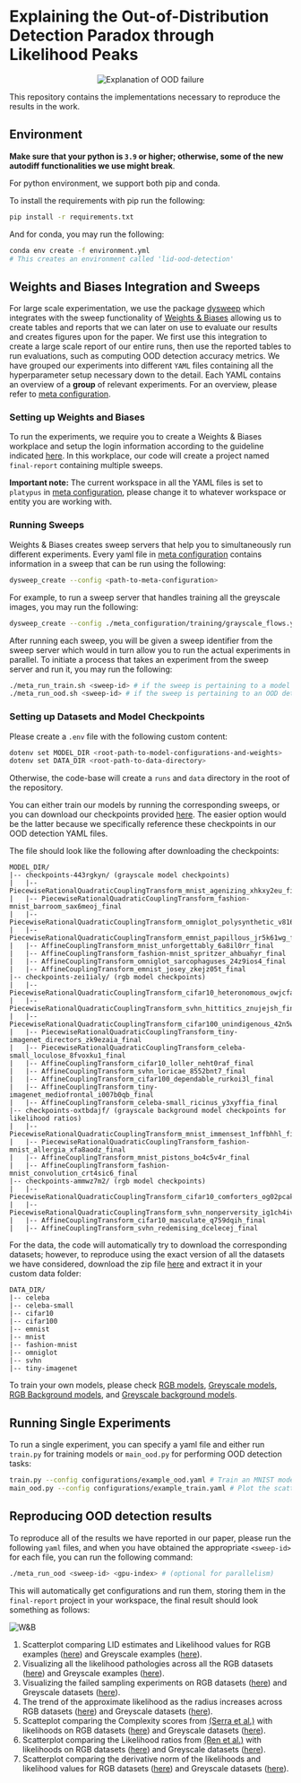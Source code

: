 # Explaining the Out-of-Distribution Detection Paradox through Likelihood Peaks 

<p align="center">
  <img src="./figures/main_figure.png" alt="Explanation of OOD failure" />
</p>


This repository contains the implementations necessary to reproduce the results in the work.

## Environment

**Make sure that your python is `3.9` or higher; otherwise, some of the new autodiff functionalities we use might break**.

For python environment, we support both pip and conda.

To install the requirements with pip run the following:

```bash
pip install -r requirements.txt
```

And for conda, you may run the following:

```bash
conda env create -f environment.yml 
# This creates an environment called 'lid-ood-detection'
```

## Weights and Biases Integration and Sweeps

For large scale experimentation, we use the package [dysweep](https://github.com/HamidrezaKmK/dysweep) which integrates with the sweep functionality of [Weights & Biases](https://wandb.ai/site) allowing us to create tables and reports that we can later on use to evaluate our results and creates figures upon for the paper. 
We first use this integration to create a large scale report of our entire runs, then use the reported tables to run evaluations, such as computing OOD detection accuracy metrics.
We have grouped our experiments into different `YAML` files containing all the hyperparameter setup necessary down to the detail. Each YAML contains an overview of a **group** of relevant experiments. For an overview, please refer to [meta configuration](./meta_configurations/).

### Setting up Weights and Biases

To run the experiments, we require you to create a Weights & Biases workplace and setup the login information according to the guideline indicated [here](https://docs.wandb.ai/quickstart). In this workplace, our code will create a project named `final-report` containing multiple sweeps. 

**Important note:** The current workspace in all the YAML files is set to `platypus` in [meta configuration](./meta_configurations/), please change it to whatever workspace or entity you are working with.

### Running Sweeps

Weights & Biases creates sweep servers that help you to simultaneously run different experiments.
Every yaml file in [meta configuration](./meta_configurations/) contains information in a sweep that can be run using the following:
```bash
dysweep_create --config <path-to-meta-configuration>
```
For example, to run a sweep server that handles training all the greyscale images, you may run the following:
```bash
dysweep_create --config ./meta_configuration/training/grayscale_flows.yaml
```
After running each sweep, you will be given a sweep identifier from the sweep server which would in turn allow you to run the actual experiments in parallel. To initiate a process that takes an experiment from the sweep server and run it, you may run the following:
```bash
./meta_run_train.sh <sweep-id> # if the sweep is pertaining to a model training task
./meta_run_ood.sh <sweep-id> # if the sweep is pertaining to an OOD detection task
```

### Setting up Datasets and Model Checkpoints

Please create a `.env` file with the following custom content:

```bash
dotenv set MODEL_DIR <root-path-to-model-configurations-and-weights>
dotenv set DATA_DIR <root-path-to-data-directory>
```

Otherwise, the code-base will create a `runs` and `data` directory in the root of the repository.

You can either train our models by running the corresponding sweeps, or you can download our checkpoints provided [here](https://drive.google.com/drive/folders/1oQQ6zz3oHvOHwfX9DFUSSbWZV9t3Gu0Y?usp=sharing). The easier option would be the latter because we specifically reference these checkpoints in our OOD detection YAML files.


The file should look like the following after downloading the checkpoints:

```
MODEL_DIR/
|-- checkpoints-443rgkyn/ (grayscale model checkpoints)
|   |-- PiecewiseRationalQuadraticCouplingTransform_mnist_agenizing_xhkxy2eu_final
|   |-- PiecewiseRationalQuadraticCouplingTransform_fashion-mnist_barroom_sax6meoj_final
|   |-- PiecewiseRationalQuadraticCouplingTransform_omniglot_polysynthetic_v816f4eg_final
|   |-- PiecewiseRationalQuadraticCouplingTransform_emnist_papillous_jr5k61wg_final
|   |-- AffineCouplingTransform_mnist_unforgettably_6a8il0rr_final
|   |-- AffineCouplingTransform_fashion-mnist_spritzer_ahbuahyr_final
|   |-- AffineCouplingTransform_omniglot_sarcophaguses_24z9ios4_final
|   |-- AffineCouplingTransform_emnist_josey_zkejz05t_final
|-- checkpoints-zei1ialy/ (rgb model checkpoints)
|   |-- PiecewiseRationalQuadraticCouplingTransform_cifar10_heteronomous_owjcfa1x_final
|   |-- PiecewiseRationalQuadraticCouplingTransform_svhn_hittitics_znujejsh_final
|   |-- PiecewiseRationalQuadraticCouplingTransform_cifar100_unindigenous_42n5ww2b_final
|   |-- PiecewiseRationalQuadraticCouplingTransform_tiny-imagenet_directors_zk9ezaia_final
|   |-- PiecewiseRationalQuadraticCouplingTransform_celeba-small_loculose_8fvoxku1_final
|   |-- AffineCouplingTransform_cifar10_loller_neht0raf_final
|   |-- AffineCouplingTransform_svhn_loricae_8552bnt7_final
|   |-- AffineCouplingTransform_cifar100_dependable_rurkoi3l_final
|   |-- AffineCouplingTransform_tiny-imagenet_mediofrontal_i007b0qb_final
|   |-- AffineCouplingTransform_celeba-small_ricinus_y3xyffia_final
|-- checkpoints-oxtbdajf/ (grayscale background model checkpoints for likelihood ratios)
|   |-- PiecewiseRationalQuadraticCouplingTransform_mnist_immensest_1nffbhhl_final
|   |-- PiecewiseRationalQuadraticCouplingTransform_fashion-mnist_allergia_xfa8aodz_final
|   |-- AffineCouplingTransform_mnist_pistons_bo4c5v4r_final
|   |-- AffineCouplingTransform_fashion-mnist_convolution_crt4sic6_final
|-- checkpoints-ammwz7m2/ (rgb model checkpoints)
|   |-- PiecewiseRationalQuadraticCouplingTransform_cifar10_comforters_og02pcak_final
|   |-- PiecewiseRationalQuadraticCouplingTransform_svhn_nonperversity_ig1ch4iv_final
|   |-- AffineCouplingTransform_cifar10_masculate_q759dqih_final
|   |-- AffineCouplingTransform_svhn_redemising_dcelecej_final
```

For the data, the code will automatically try to download the corresponding datasets; however, to reproduce using the exact version of all the datasets we have considered, download the zip file [here](https://drive.google.com/file/d/1-0WjxAYBNGzWU_lI85ow9TJrgNYu2za_/view?usp=sharing) and extract it in your custom data folder:

```
DATA_DIR/
|-- celeba
|-- celeba-small
|-- cifar10
|-- cifar100
|-- emnist
|-- mnist
|-- fashion-mnist
|-- omniglot
|-- svhn
|-- tiny-imagenet
```

To train your own models, please check [RGB models](./meta_configurations/training/colorful_flows.yaml), [Greyscale models](./meta_configurations/training/grayscale_flows.yaml), [RGB Background models](./meta_configurations/training/colorful_background_flows.yaml), and [Greyscale background models](./meta_configurations/training/grayscale_background_flows.yaml).

## Running Single Experiments

To run a single experiment, you can specify a yaml file and either run `train.py` for training models or `main_ood.py` for performing OOD detection tasks:

```bash
train.py --config configurations/example_ood.yaml # Train an MNIST model
main_ood.py --config configurations/example_train.yaml # Plot the scatterplot of LID estimates and likelihoods for MNIST on an FMNIST-trained model
```

## Reproducing OOD detection results

To reproduce all of the results we have reported in our paper, please run the following `yaml` files, and when you have obtained the appropriate `<sweep-id>` for each file, you can run the following command:

```bash
./meta_run_ood <sweep-id> <gpu-index> # (optional for parallelism)
```
This will automatically get configurations and run them, storing them in the `final-report` project in your workspace, the final result should look something as follows:

![W&B](./figures/screenshot-sweeps.png)

1. Scatterplot comparing LID estimates and Likelihood values for RGB examples ([here](./meta_configurations/ood/rgb_ID_vs_likelihood.yaml)) and Greyscale examples ([here](./meta_configurations/ood/grayscale_ID_vs_likelihood.yaml)).
2. Visualizing all the likelihood pathologies across all the RGB datasets ([here](./meta_configurations/ood/rgb_likelihoods_comparison.yaml)) and Greyscale examples ([here](./meta_configurations/ood/grayscale_ID_vs_likelihood.yaml)).
3. Visualizing the failed sampling experiments on RGB datasets ([here](./meta_configurations/ood/rgb_sampling.yaml)) and Greyscale datasets ([here](./meta_configurations/ood/grayscale_sampling.yaml)).
4. The trend of the approximate likelihood as the radius increases across RGB datasets ([here](./meta_configurations/ood/rgb_rho_r_trend.yaml)) and Greyscale datasets ([here](./meta_configurations/ood/grayscale_rho_r_trend.yaml)).
5. Scatteplot comparing the Complexity scores from [(Serra et al.)](https://openreview.net/forum?id=SyxIWpVYvr) with likelihoods on RGB datasets ([here](./meta_configurations/ood/rgb_complexity.yaml)) and Greyscale datasets ([here](./meta_configurations/ood/grayscale_complexity.yaml)).
6. Scatterplot comparing the Likelihood ratios from [(Ren et al.)](https://proceedings.neurips.cc/paper/2019/file/1e79596878b2320cac26dd792a6c51c9-Paper.pdf) with likelihoods on RGB datasets ([here](./meta_configurations/ood/rgb_ratios.yaml)) and Greyscale datasets ([here](./meta_configurations/ood/grayscale_ratios.yaml)).
7. Scatterplot comparing the derivative norm of the likelihoods and likelihood values for RGB datasets ([here](./meta_configurations/ood/rgb_JEM_vol.yaml)) and Greyscale datasets ([here](./meta_configurations/ood/grayscale_JEM_vol.yaml)).